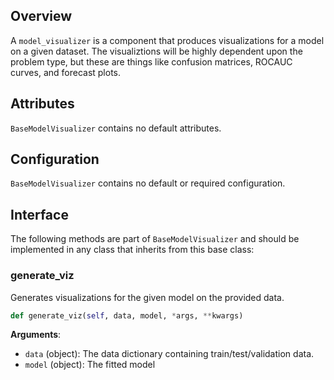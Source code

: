 ## Overview

A `model_visualizer` is a component that produces visualizations for a model on a given dataset. The visualiztions will be highly dependent upon the problem type, but these are things like confusion matrices, ROCAUC curves, and forecast plots.  


## Attributes

`BaseModelVisualizer` contains no default attributes. 

## Configuration

`BaseModelVisualizer` contains no default or required configuration. 


## Interface

The following methods are part of `BaseModelVisualizer` and should be implemented in any class that inherits from this base class: 

### generate_viz

Generates visualizations for the given model on the provided data.  

```python
def generate_viz(self, data, model, *args, **kwargs)
```

**Arguments**: 

- `data` (object): The data dictionary containing train/test/validation data.  
- `model` (object): The fitted model

